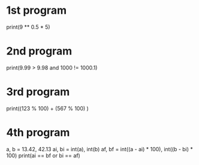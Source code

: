 # 1st program
print(9 ** 0.5 * 5)
# 2nd program
print(9.99 > 9.98 and 1000 != 1000.1)
# 3rd program
print((123 % 100) + (567 % 100) )
# 4th program
a, b = 13.42, 42.13
ai, bi = int(a), int(b)
af, bf = int((a - ai) * 100), int((b - bi) * 100)
print(ai == bf or bi == af)

